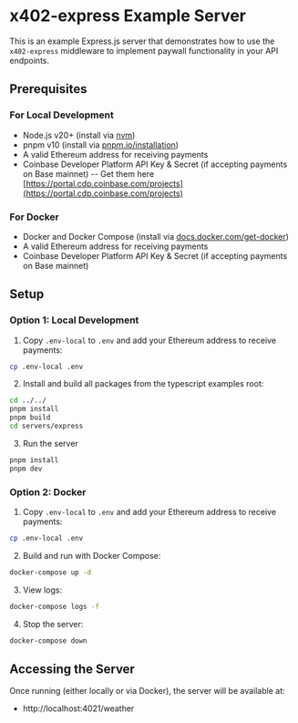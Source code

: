 # x402-express Example Server

This is an example Express.js server that demonstrates how to use the `x402-express` middleware to implement paywall functionality in your API endpoints.

## Prerequisites

### For Local Development

- Node.js v20+ (install via [nvm](https://github.com/nvm-sh/nvm))
- pnpm v10 (install via [pnpm.io/installation](https://pnpm.io/installation))
- A valid Ethereum address for receiving payments
- Coinbase Developer Platform API Key & Secret (if accepting payments on Base mainnet) -- Get them here [https://portal.cdp.coinbase.com/projects](https://portal.cdp.coinbase.com/projects)

### For Docker

- Docker and Docker Compose (install via [docs.docker.com/get-docker](https://docs.docker.com/get-docker/))
- A valid Ethereum address for receiving payments
- Coinbase Developer Platform API Key & Secret (if accepting payments on Base mainnet)

## Setup

### Option 1: Local Development

1. Copy `.env-local` to `.env` and add your Ethereum address to receive payments:

```bash
cp .env-local .env
```

2. Install and build all packages from the typescript examples root:

```bash
cd ../../
pnpm install
pnpm build
cd servers/express
```

3. Run the server

```bash
pnpm install
pnpm dev
```

### Option 2: Docker

1. Copy `.env-local` to `.env` and add your Ethereum address to receive payments:

```bash
cp .env-local .env
```

2. Build and run with Docker Compose:

```bash
docker-compose up -d
```

3. View logs:

```bash
docker-compose logs -f
```

4. Stop the server:

```bash
docker-compose down
```

## Accessing the Server

Once running (either locally or via Docker), the server will be available at:

- http://localhost:4021/weather
